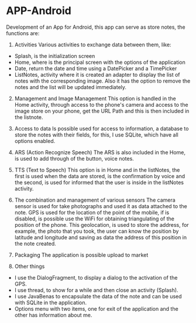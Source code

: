 APP-Android
===========

Development of an App for Android, this app can serve as store notes, the functions are:

1. Activities
Various activities to exchange data between them, like:
- Splash, is the initialization screen
- Home, where is the principal screen with the options of the application
- Date, return the date and time using a DatePicker and a TimePicker
- ListNotes, activity where it is created an adapter to display the list of notes with the corresponding image. Also it has the option to remove the notes and the list will be updated immediately.

2. Management and Image Management
This option is handled in the Home activity, through access to the phone's camera and access to the image store on your phone, get the URL Path and this is then included in the listnote.

3. Access to data
Is possible used for access to information, a database to store the notes with their fields, for this, I use SQLite, which have all options enabled.

4. ARS (Action Recognize Speech)
The ARS is also included in the Home, is used to add through of the button, voice notes.

5. TTS (Text to Speech)
This option is in Home and in the listNotes, the first is used when the data are stored, is the confirmation by voice and the second, is used for informed that the user is inside in the listNotes activity.

6. The combination and management of various sensors
The camera sensor is used for take photographs and used it as data attached to the note. GPS is used for the location of the point of the mobile, if is disabled, is possible use the WiFi for obtaining triangulating of the position of the phone. This geolocation, is used to store the address, for example, the photo that you took, the user can know the position by latitude and longitude and saving as data the address of this position in the note created.

7. Packaging
The application is possible upload to market

8. Other things
- I use the DialogFragment, to display a dialog to the activation of the GPS.
- I use thread, to show for a while and then close an activity (Splash).
- I use JavaBenas to encapsulate the data of the note and can be used with SQLite in the application.
- Options menu with two items, one for exit of the application and the other has information about me.



